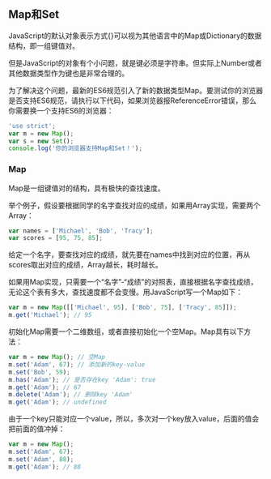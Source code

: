 ## Map和Set
JavaScript的默认对象表示方式{}可以视为其他语言中的Map或Dictionary的数据结构，即一组键值对。

但是JavaScript的对象有个小问题，就是键必须是字符串。但实际上Number或者其他数据类型作为键也是非常合理的。

为了解决这个问题，最新的ES6规范引入了新的数据类型Map。要测试你的浏览器是否支持ES6规范，请执行以下代码，如果浏览器报ReferenceError错误，那么你需要换一个支持ES6的浏览器：
```js
'use strict';
var m = new Map();
var s = new Set();
console.log('你的浏览器支持Map和Set！');
```
### Map
Map是一组键值对的结构，具有极快的查找速度。

举个例子，假设要根据同学的名字查找对应的成绩，如果用Array实现，需要两个Array：
```js
var names = ['Michael', 'Bob', 'Tracy'];
var scores = [95, 75, 85];
```
给定一个名字，要查找对应的成绩，就先要在names中找到对应的位置，再从scores取出对应的成绩，Array越长，耗时越长。

如果用Map实现，只需要一个“名字”-“成绩”的对照表，直接根据名字查找成绩，无论这个表有多大，查找速度都不会变慢。用JavaScript写一个Map如下：
```js
var m = new Map([['Michael', 95], ['Bob', 75], ['Tracy', 85]]);
m.get('Michael'); // 95
```
初始化Map需要一个二维数组，或者直接初始化一个空Map。Map具有以下方法：
```js
var m = new Map(); // 空Map
m.set('Adam', 67); // 添加新的key-value
m.set('Bob', 59);
m.has('Adam'); // 是否存在key 'Adam': true
m.get('Adam'); // 67
m.delete('Adam'); // 删除key 'Adam'
m.get('Adam'); // undefined
```
由于一个key只能对应一个value，所以，多次对一个key放入value，后面的值会把前面的值冲掉：
```js
var m = new Map();
m.set('Adam', 67);
m.set('Adam', 88);
m.get('Adam'); // 88
```

